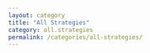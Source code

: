 ```yaml
---
layout: category
title: "All Strategies"
category: all.strategies
permalink: /categories/all-strategies/
---
```

